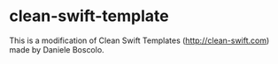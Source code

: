 # clean-swift-template
This is a modification of Clean Swift Templates (http://clean-swift.com) made by Daniele Boscolo.
